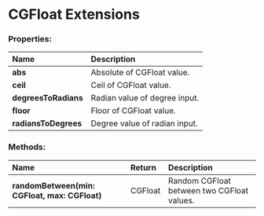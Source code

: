 # CGFloat Extensions

### Properties:
|Name | Description |
|:--- | :--- |
|**abs**| Absolute of CGFloat value. |
|**ceil**| Ceil of CGFloat value. |
|**degreesToRadians**| Radian value of degree input. |
|**floor**| Floor of CGFloat value. |
|**radiansToDegrees**| Degree value of radian input. |


### Methods:
|Name | Return | Description |
|:--- | :--- | :--- |
|**randomBetween(min: CGFloat, max: CGFloat)**| CGFloat | Random CGFloat between two CGFloat values. |
